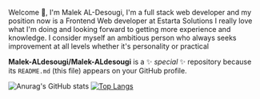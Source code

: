 Welcome 👋,
I'm Malek AL-Desougi, I'm a full stack web developer and my position now is a Frontend Web developer at Estarta Solutions I really love what I'm doing and looking forward to getting more experience and knowledge. I consider myself an ambitious person who always seeks improvement at all levels whether it's personality or practical


**Malek-ALdesougi/Malek-ALdesougi** is a ✨ _special_ ✨ repository because its `README.md` (this file) appears on your GitHub profile.




![Anurag's GitHub stats](https://github-readme-stats.vercel.app/api?username=anuraghazra&show_icons=true&theme=radical) [![Top Langs](https://github-readme-stats.vercel.app/api/top-langs/?username=anuraghazra&hide_progress=true)](https://github.com/anuraghazra/github-readme-stats)




